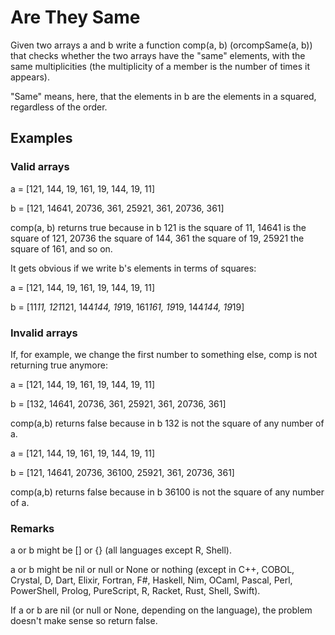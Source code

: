 # Are They Same

Given two arrays a and b write a function comp(a, b) (orcompSame(a, b)) that checks whether the two arrays have the "same" elements, with the same multiplicities (the multiplicity of a member is the number of times it appears).

"Same" means, here, that the elements in b are the elements in a squared, regardless of the order.

## Examples

### Valid arrays

a = [121, 144, 19, 161, 19, 144, 19, 11]  

b = [121, 14641, 20736, 361, 25921, 361, 20736, 361]

comp(a, b) returns true because in b 121 is the square of 11, 14641 is the square of 121, 20736 the square of 144, 361 the square of 19, 25921 the square of 161, and so on.

It gets obvious if we write b's elements in terms of squares:

a = [121, 144, 19, 161, 19, 144, 19, 11]

b = [11*11, 121*121, 144*144, 19*19, 161*161, 19*19, 144*144, 19*19]

### Invalid arrays

If, for example, we change the first number to something else, comp is not returning true anymore:

a = [121, 144, 19, 161, 19, 144, 19, 11]  

b = [132, 14641, 20736, 361, 25921, 361, 20736, 361]

comp(a,b) returns false because in b 132 is not the square of any number of a.

a = [121, 144, 19, 161, 19, 144, 19, 11]  

b = [121, 14641, 20736, 36100, 25921, 361, 20736, 361]

comp(a,b) returns false because in b 36100 is not the square of any number of a.

### Remarks

a or b might be [] or {} (all languages except R, Shell).

a or b might be nil or null or None or nothing (except in C++, COBOL, Crystal, D, Dart, Elixir, Fortran, F#, Haskell, Nim, OCaml, Pascal, Perl, PowerShell, Prolog, PureScript, R, Racket, Rust, Shell, Swift).

If a or b are nil (or null or None, depending on the language), the problem doesn't make sense so return false.
